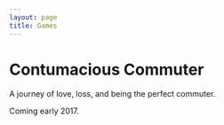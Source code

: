 ```yaml
---
layout: page
title: Games
---
```


# Contumacious Commuter 

A journey of love, loss, and being the perfect commuter.

Coming early 2017.
